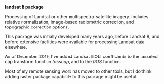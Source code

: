 **landsat R package**

Processing of Landsat or other multispectral satellite imagery. Includes relative normalization, image-based radiometric correction, and topographic correction options.

This package was initially developed many years ago, before Landsat 8, and before extensive facilities were available for processing Landsat data elsewhere.

As of December 2019, I've added Landsat 8 OLI coefficients to the tasseled cap transform function _tasscap_, and to the _DOS_ function. 

Most of my remote sensing work has moved to other tools, but I do think adding raster package capability to this package might be useful. 
